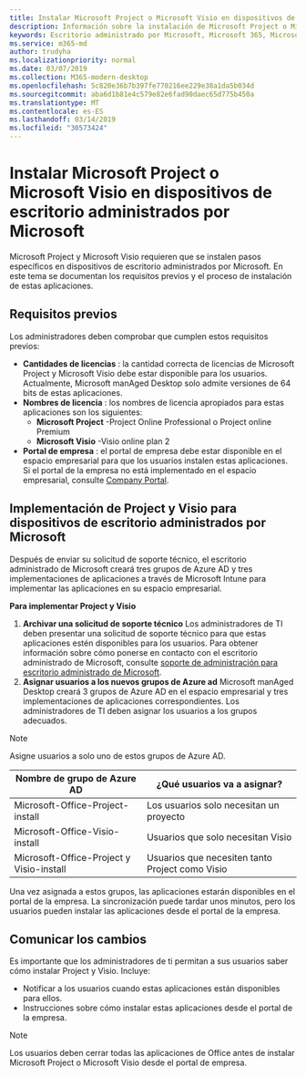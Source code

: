 ```yaml
---
title: Instalar Microsoft Project o Microsoft Visio en dispositivos de escritorio administrados por Microsoft
description: Información sobre la instalación de Microsoft Project o Microsoft Visio en dispositivos de escritorio administrados por Microsoft
keywords: Escritorio administrado por Microsoft, Microsoft 365, Microsoft Project, Microsoft Visio
ms.service: m365-md
author: trudyha
ms.localizationpriority: normal
ms.date: 03/07/2019
ms.collection: M365-modern-desktop
ms.openlocfilehash: 5c820e36b7b397fe770216ee229e38a1da5b034d
ms.sourcegitcommit: aba6d1b81e4c579e82e6fad90daec65d775b450a
ms.translationtype: MT
ms.contentlocale: es-ES
ms.lasthandoff: 03/14/2019
ms.locfileid: "30573424"
---
```

# <a name="install-microsoft-project-or-microsoft-visio-on-microsoft-managed-desktop-devices"></a>Instalar Microsoft Project o Microsoft Visio en dispositivos de escritorio administrados por Microsoft

Microsoft Project y Microsoft Visio requieren que se instalen pasos específicos en dispositivos de escritorio administrados por Microsoft. En este tema se documentan los requisitos previos y el proceso de instalación de estas aplicaciones.

## <a name="prerequisites"></a>Requisitos previos

Los administradores deben comprobar que cumplen estos requisitos previos:
- **Cantidades de licencias** : la cantidad correcta de licencias de Microsoft Project y Microsoft Visio debe estar disponible para los usuarios. Actualmente, Microsoft manAged Desktop solo admite versiones de 64 bits de estas aplicaciones. 
- **Nombres de licencia** : los nombres de licencia apropiados para estas aplicaciones son los siguientes:
    - **Microsoft Project** -Project Online Professional o Project online Premium
    - **Microsoft Visio** -Visio online plan 2
- **Portal de empresa** : el portal de empresa debe estar disponible en el espacio empresarial para que los usuarios instalen estas aplicaciones. Si el portal de la empresa no está implementado en el espacio empresarial, consulte [Company Portal](company-portal.md).

## <a name="deploy-project-and-visio-for-microsoft-managed-desktop-devices"></a>Implementación de Project y Visio para dispositivos de escritorio administrados por Microsoft
Después de enviar su solicitud de soporte técnico, el escritorio administrado de Microsoft creará tres grupos de Azure AD y tres implementaciones de aplicaciones a través de Microsoft Intune para implementar las aplicaciones en su espacio empresarial.  

**Para implementar Project y Visio**
1. **Archivar una solicitud de soporte técnico** Los administradores de TI deben presentar una solicitud de soporte técnico para que estas aplicaciones estén disponibles para los usuarios. Para obtener información sobre cómo ponerse en contacto con el escritorio administrado de Microsoft, consulte [soporte de administración para escritorio administrado de Microsoft](../working-with-managed-desktop/admin-support.md).
2. **Asignar usuarios a los nuevos grupos de Azure ad** Microsoft manAged Desktop creará 3 grupos de Azure AD en el espacio empresarial y tres implementaciones de aplicaciones correspondientes. Los administradores de TI deben asignar los usuarios a los grupos adecuados.

>[!NOTE]
>Asigne usuarios a solo uno de estos grupos de Azure AD. 

Nombre de grupo de Azure AD | ¿Qué usuarios va a asignar?   
 --- | ---
Microsoft-Office-Project-install | Los usuarios solo necesitan un proyecto
Microsoft-Office-Visio-install | Usuarios que solo necesitan Visio
Microsoft-Office-Project y Visio-install | Usuarios que necesiten tanto Project como Visio

Una vez asignada a estos grupos, las aplicaciones estarán disponibles en el portal de la empresa. La sincronización puede tardar unos minutos, pero los usuarios pueden instalar las aplicaciones desde el portal de la empresa. 

## <a name="communicate-changes"></a>Comunicar los cambios
Es importante que los administradores de ti permitan a sus usuarios saber cómo instalar Project y Visio. Incluye: 
- Notificar a los usuarios cuando estas aplicaciones están disponibles para ellos. 
- Instrucciones sobre cómo instalar estas aplicaciones desde el portal de la empresa.

>[!NOTE]
>Los usuarios deben cerrar todas las aplicaciones de Office antes de instalar Microsoft Project o Microsoft Visio desde el portal de empresa. 
